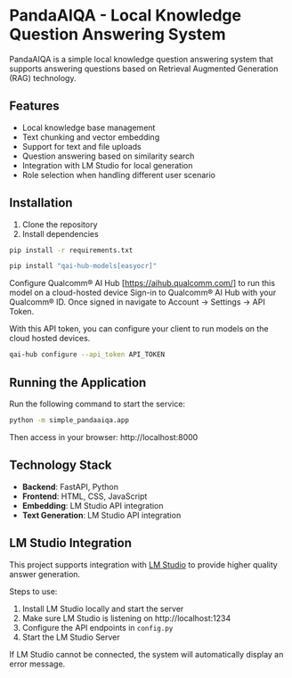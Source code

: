 # PandaAIQA - Local Knowledge Question Answering System

PandaAIQA is a simple local knowledge question answering system that supports answering questions based on Retrieval Augmented Generation (RAG) technology.

## Features

- Local knowledge base management
- Text chunking and vector embedding
- Support for text and file uploads
- Question answering based on similarity search
- Integration with LM Studio for local generation
- Role selection when handling different user scenario

## Installation

1. Clone the repository
2. Install dependencies

```bash
pip install -r requirements.txt
```

```bash
pip install "qai-hub-models[easyocr]"
```

Configure Qualcomm® AI Hub [https://aihub.qualcomm.com/] to run this model on a cloud-hosted device
Sign-in to Qualcomm® AI Hub with your Qualcomm® ID. Once signed in navigate to Account -> Settings -> API Token.

With this API token, you can configure your client to run models on the cloud hosted devices.

```bash
qai-hub configure --api_token API_TOKEN
```

## Running the Application

Run the following command to start the service:

```bash
python -m simple_pandaaiqa.app
```

Then access in your browser: http://localhost:8000

## Technology Stack

- **Backend**: FastAPI, Python
- **Frontend**: HTML, CSS, JavaScript
- **Embedding**: LM Studio API integration
- **Text Generation**: LM Studio API integration

## LM Studio Integration

This project supports integration with [LM Studio](https://lmstudio.ai/) to provide higher quality answer generation.

Steps to use:
1. Install LM Studio locally and start the server
2. Make sure LM Studio is listening on http://localhost:1234
3. Configure the API endpoints in `config.py`
4. Start the LM Studio Server

If LM Studio cannot be connected, the system will automatically display an error message.
